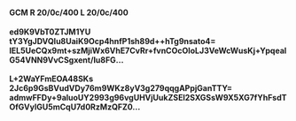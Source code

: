 #### GCM R 20/0c/400 L 20/0c/400
**ed9K9VbT0ZTJM1YU**<br/>**tY3YgJDVQlu8UaiK9Ocp4hnfP1sh89d++hTg9nsato4=**<br/>**lEL5UeCQx9mt+szMjiWx6VhE7CvRr+fvnCOcOIoLJ3VeWcWusKj+YpqealG54VNN9VvCSgxent/Iu8FG...**<br/><br/>
**L+2WaYFmEOA48SKs**<br/>**2Jc6p9GsBVudVDy76m9WKz8yV3g279qqgAPpjGanTTY=**<br/>**admwFFDy+9aluoUY2993g96vgUHVjUukZSEl2SXGSsW9X5XG7fYhFsdTOfGVylGU5mCqU7d0RzMzQFZ0...**